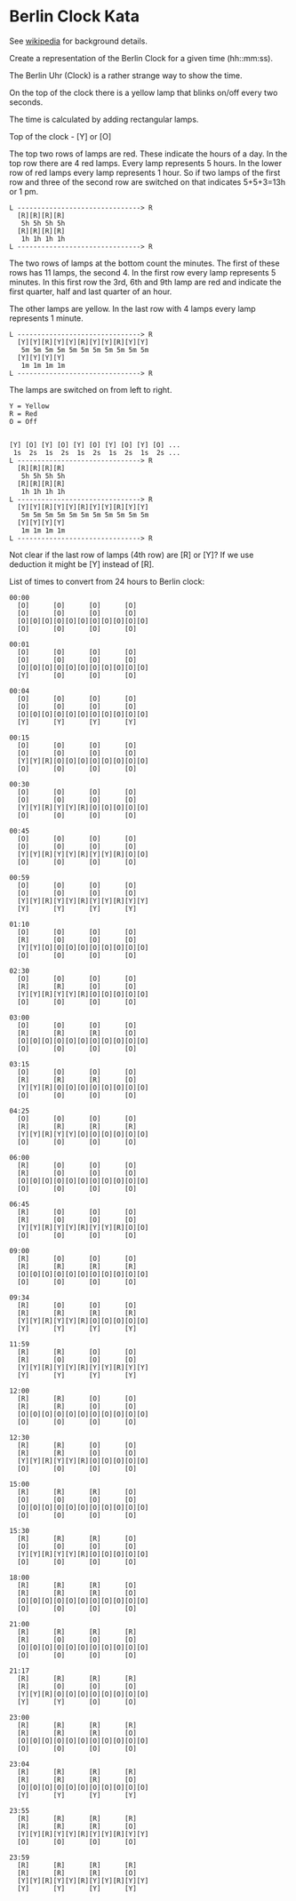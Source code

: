 Berlin Clock Kata
=================

See [wikipedia](https://en.wikipedia.org/wiki/Mengenlehreuhr) for background details.

Create a representation of the Berlin Clock for a given time (hh::mm:ss).

The Berlin Uhr (Clock) is a rather strange way to show the time.

On the top of the clock there is a yellow lamp that blinks on/off every two seconds.

The time is calculated by adding rectangular lamps.

Top of the clock - [Y] or [O]

The top two rows of lamps are red. These indicate the hours of a day. In the top row there are 4 red lamps.
Every lamp represents 5 hours. In the lower row of red lamps every lamp represents 1 hour.
So if two lamps of the first row and three of the second row are switched on that indicates 5+5+3=13h or 1 pm.

```
L -------------------------------> R
  [R][R][R][R]
   5h 5h 5h 5h
  [R][R][R][R]
   1h 1h 1h 1h
L -------------------------------> R
```

The two rows of lamps at the bottom count the minutes. The first of these rows has 11 lamps, the second 4.
In the first row every lamp represents 5 minutes.
In this first row the 3rd, 6th and 9th lamp are red and indicate the first quarter, half and last quarter of an hour.

The other lamps are yellow. In the last row with 4 lamps every lamp represents 1 minute.

```
L -------------------------------> R
  [Y][Y][R][Y][Y][R][Y][Y][R][Y][Y]
   5m 5m 5m 5m 5m 5m 5m 5m 5m 5m 5m
  [Y][Y][Y][Y]
   1m 1m 1m 1m
L -------------------------------> R
```

The lamps are switched on from left to right.
```
Y = Yellow
R = Red
O = Off
```

```

[Y] [O] [Y] [O] [Y] [O] [Y] [O] [Y] [O] ...
 1s  2s  1s  2s  1s  2s  1s  2s  1s  2s ...
L -------------------------------> R
  [R][R][R][R]
   5h 5h 5h 5h
  [R][R][R][R]
   1h 1h 1h 1h
L -------------------------------> R
  [Y][Y][R][Y][Y][R][Y][Y][R][Y][Y]
   5m 5m 5m 5m 5m 5m 5m 5m 5m 5m 5m
  [Y][Y][Y][Y]
   1m 1m 1m 1m
L -------------------------------> R

```

Not clear if the last row of lamps (4th row) are [R] or [Y]? If we use deduction it might be [Y] instead of [R].

List of times to convert from 24 hours to Berlin clock:
```
00:00
  [O]      [O]      [O]      [O]
  [O]      [O]      [O]      [O]
  [O][O][O][O][O][O][O][O][O][O][O]
  [O]      [O]      [O]      [O]
```
```
00:01
  [O]      [O]      [O]      [O]
  [O]      [O]      [O]      [O]
  [O][O][O][O][O][O][O][O][O][O][O]
  [Y]      [O]      [O]      [O]
```
```
00:04
  [O]      [O]      [O]      [O]
  [O]      [O]      [O]      [O]
  [O][O][O][O][O][O][O][O][O][O][O]
  [Y]      [Y]      [Y]      [Y]
```
```
00:15
  [O]      [O]      [O]      [O]
  [O]      [O]      [O]      [O]
  [Y][Y][R][O][O][O][O][O][O][O][O]
  [O]      [O]      [O]      [O]
```
```
00:30
  [O]      [O]      [O]      [O]
  [O]      [O]      [O]      [O]
  [Y][Y][R][Y][Y][R][O][O][O][O][O]
  [O]      [O]      [O]      [O]
```
```
00:45
  [O]      [O]      [O]      [O]
  [O]      [O]      [O]      [O]
  [Y][Y][R][Y][Y][R][Y][Y][R][O][O]
  [O]      [O]      [O]      [O]
```
```
00:59
  [O]      [O]      [O]      [O]
  [O]      [O]      [O]      [O]
  [Y][Y][R][Y][Y][R][Y][Y][R][Y][Y]
  [Y]      [Y]      [Y]      [Y]
```
```
01:10
  [O]      [O]      [O]      [O]
  [R]      [O]      [O]      [O]
  [Y][Y][O][O][O][O][O][O][O][O][O]
  [O]      [O]      [O]      [O]
```
```
02:30
  [O]      [O]      [O]      [O]
  [R]      [R]      [O]      [O]
  [Y][Y][R][Y][Y][R][O][O][O][O][O]
  [O]      [O]      [O]      [O]
```
```
03:00
  [O]      [O]      [O]      [O]
  [R]      [R]      [R]      [O]
  [O][O][O][O][O][O][O][O][O][O][O]
  [O]      [O]      [O]      [O]
```
```
03:15
  [O]      [O]      [O]      [O]
  [R]      [R]      [R]      [O]
  [Y][Y][R][O][O][O][O][O][O][O][O]
  [O]      [O]      [O]      [O]
```
```
04:25
  [O]      [O]      [O]      [O]
  [R]      [R]      [R]      [R]
  [Y][Y][R][Y][Y][O][O][O][O][O][O]
  [O]      [O]      [O]      [O]
```
```
06:00
  [R]      [O]      [O]      [O]
  [R]      [O]      [O]      [O]
  [O][O][O][O][O][O][O][O][O][O][O]
  [O]      [O]      [O]      [O]
```
```
06:45
  [R]      [O]      [O]      [O]
  [R]      [O]      [O]      [O]
  [Y][Y][R][Y][Y][R][Y][Y][R][O][O]
  [O]      [O]      [O]      [O]
```
```
09:00
  [R]      [O]      [O]      [O]
  [R]      [R]      [R]      [R]
  [O][O][O][O][O][O][O][O][O][O][O]
  [O]      [O]      [O]      [O]
```
```
09:34
  [R]      [O]      [O]      [O]
  [R]      [R]      [R]      [R]
  [Y][Y][R][Y][Y][R][O][O][O][O][O]
  [Y]      [Y]      [Y]      [Y]
```
```
11:59
  [R]      [R]      [O]      [O]
  [R]      [O]      [O]      [O]
  [Y][Y][R][Y][Y][R][Y][Y][R][Y][Y]
  [Y]      [Y]      [Y]      [Y]
```
```
12:00
  [R]      [R]      [O]      [O]
  [R]      [R]      [O]      [O]
  [O][O][O][O][O][O][O][O][O][O][O]
  [O]      [O]      [O]      [O]
```
```
12:30
  [R]      [R]      [O]      [O]
  [R]      [R]      [O]      [O]
  [Y][Y][R][Y][Y][R][O][O][O][O][O]
  [O]      [O]      [O]      [O]
```
```
15:00
  [R]      [R]      [R]      [O]
  [O]      [O]      [O]      [O]
  [O][O][O][O][O][O][O][O][O][O][O]
  [O]      [O]      [O]      [O]
```
```
15:30
  [R]      [R]      [R]      [O]
  [O]      [O]      [O]      [O]
  [Y][Y][R][Y][Y][R][O][O][O][O][O]
  [O]      [O]      [O]      [O]
```
```
18:00
  [R]      [R]      [R]      [O]
  [R]      [R]      [R]      [O]
  [O][O][O][O][O][O][O][O][O][O][O]
  [O]      [O]      [O]      [O]
```
```
21:00
  [R]      [R]      [R]      [R]
  [R]      [O]      [O]      [O]
  [O][O][O][O][O][O][O][O][O][O][O]
  [O]      [O]      [O]      [O]
```
```
21:17
  [R]      [R]      [R]      [R]
  [R]      [O]      [O]      [O]
  [Y][Y][R][O][O][O][O][O][O][O][O]
  [Y]      [Y]      [O]      [O]
```
```
23:00
  [R]      [R]      [R]      [R]
  [R]      [R]      [R]      [O]
  [O][O][O][O][O][O][O][O][O][O][O]
  [O]      [O]      [O]      [O]
```
```
23:04
  [R]      [R]      [R]      [R]
  [R]      [R]      [R]      [O]
  [O][O][O][O][O][O][O][O][O][O][O]
  [Y]      [Y]      [Y]      [Y]
```
```
23:55
  [R]      [R]      [R]      [R]
  [R]      [R]      [R]      [O]
  [Y][Y][R][Y][Y][R][Y][Y][R][Y][Y]
  [O]      [O]      [O]      [O]
```
```
23:59
  [R]      [R]      [R]      [R]
  [R]      [R]      [R]      [O]
  [Y][Y][R][Y][Y][R][Y][Y][R][Y][Y]
  [Y]      [Y]      [Y]      [Y]
```
